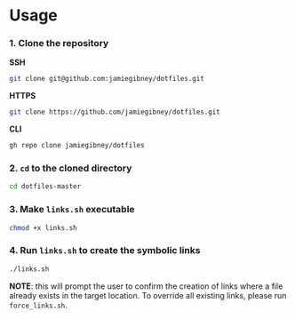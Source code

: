 # Usage

### 1. Clone the repository
**SSH**
```bash
git clone git@github.com:jamiegibney/dotfiles.git
```

**HTTPS**
```bash
git clone https://github.com/jamiegibney/dotfiles.git
```

**CLI**
```bash
gh repo clone jamiegibney/dotfiles
```

### 2. `cd` to the cloned directory

```bash
cd dotfiles-master
```

### 3. Make `links.sh` executable

```bash
chmod +x links.sh
```

### 4. Run `links.sh` to create the symbolic links

```bash
./links.sh
```

**NOTE**: this will prompt the user to confirm the creation of links where a file already exists in the target location. To override all existing links, please run `force_links.sh`.
